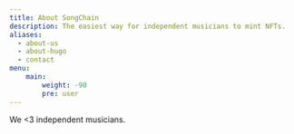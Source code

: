 ```yaml
---
title: About SongChain
description: The easiest way for independent musicians to mint NFTs.
aliases:
  - about-us
  - about-hugo
  - contact
menu:
    main: 
        weight: -90
        pre: user
---
```


We <3 independent musicians.

